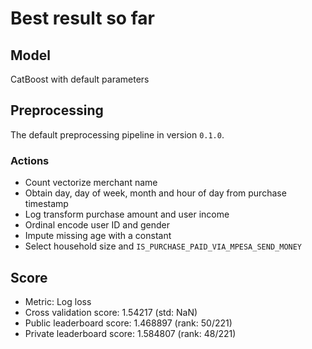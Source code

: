 # Best result so far
## Model
CatBoost with default parameters

## Preprocessing
The default preprocessing pipeline in version `0.1.0`.

### Actions
- Count vectorize merchant name
- Obtain day, day of week, month and hour of day from purchase timestamp
- Log transform purchase amount and user income
- Ordinal encode user ID and gender
- Impute missing age with a constant
- Select household size and `IS_PURCHASE_PAID_VIA_MPESA_SEND_MONEY`

## Score
- Metric: Log loss
- Cross validation score: 1.54217 (std: NaN)
- Public leaderboard score: 1.468897 (rank: 50/221)
- Private leaderboard score: 1.584807 (rank: 48/221)
